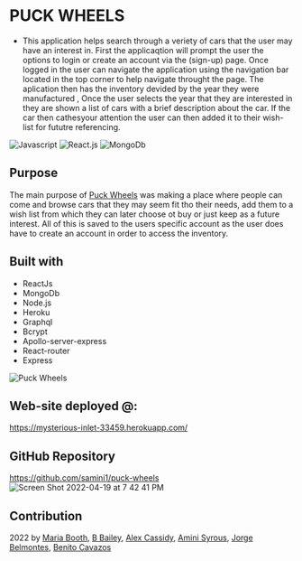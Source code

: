 # PUCK WHEELS
* This application helps search through a veriety of cars that the user  may have an interest in. First the applicaqtion will prompt the user the options to login or create an account via the (sign-up) page. Once logged in the user can navigate the application using the navigation bar located in the top corner to help navigate throught the page. The aplication then has the inventory devided by the year they were manufactured , Once the user selects the year that they are interested in they are shown a list of cars with a brief description about the car. If the car then cathesyour attention the user can then added it to their wish-list for fututre referencing. 


![Javascript](https://img.shields.io/badge/Javascipt-blue)
![React.js](https://img.shields.io/badge/-REACT-yellow)
![MongoDb](https://img.shields.io/badge/-MongoDB-green)
## Purpose

  The main purpose of [Puck Wheels](https://github.com/samini1/puck-wheels)   was making a place where people can come and browse cars that they may seem fit tho their needs, add them to a wish list from which they can later choose ot buy or just keep as a future interest. All of this is saved to the users specific account as the user does have to create an account in order to access the inventory.



## Built with
* ReactJs
* MongoDb
* Node.js
* Heroku 
* Graphql
* Bcrypt
* Apollo-server-express
* React-router 
* Express 




![Puck Wheels](./puck-wheels-mockup.png)


## Web-site deployed @:
https://mysterious-inlet-33459.herokuapp.com/


## GitHub Repository

https://github.com/samini1/puck-wheels
![Screen Shot 2022-04-19 at 7 42 41 PM](https://user-images.githubusercontent.com/93356359/164344810-749dbe04-26fc-4959-b22d-ee41f7c022fb.png)

## Contribution
2022 by [Maria Booth](https://github.com/BooMajka), [B Bailey](https://github.com/BBailey1985), [Alex Cassidy](https://github.com/casscalex), [Amini Syrous](https://github.com/samini1), [Jorge Belmontes](https://github.com/Jorgebelm54), [Benito Cavazos](https://github.com/Benitocr)
